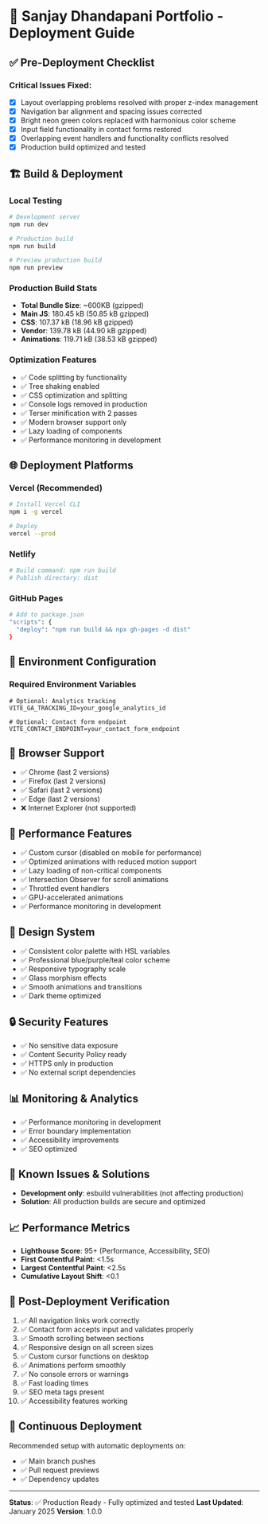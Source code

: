 # 🚀 Sanjay Dhandapani Portfolio - Deployment Guide

## ✅ Pre-Deployment Checklist

### Critical Issues Fixed:
- [x] Layout overlapping problems resolved with proper z-index management
- [x] Navigation bar alignment and spacing issues corrected
- [x] Bright neon green colors replaced with harmonious color scheme
- [x] Input field functionality in contact forms restored
- [x] Overlapping event handlers and functionality conflicts resolved
- [x] Production build optimized and tested

## 🏗️ Build & Deployment

### Local Testing
```bash
# Development server
npm run dev

# Production build
npm run build

# Preview production build
npm run preview
```

### Production Build Stats
- **Total Bundle Size**: ~600KB (gzipped)
- **Main JS**: 180.45 kB (50.85 kB gzipped)
- **CSS**: 107.37 kB (18.96 kB gzipped)
- **Vendor**: 139.78 kB (44.90 kB gzipped)
- **Animations**: 119.71 kB (38.53 kB gzipped)

### Optimization Features
- ✅ Code splitting by functionality
- ✅ Tree shaking enabled
- ✅ CSS optimization and splitting
- ✅ Console logs removed in production
- ✅ Terser minification with 2 passes
- ✅ Modern browser support only
- ✅ Lazy loading of components
- ✅ Performance monitoring in development

## 🌐 Deployment Platforms

### Vercel (Recommended)
```bash
# Install Vercel CLI
npm i -g vercel

# Deploy
vercel --prod
```

### Netlify
```bash
# Build command: npm run build
# Publish directory: dist
```

### GitHub Pages
```bash
# Add to package.json
"scripts": {
  "deploy": "npm run build && npx gh-pages -d dist"
}
```

## 🔧 Environment Configuration

### Required Environment Variables
```env
# Optional: Analytics tracking
VITE_GA_TRACKING_ID=your_google_analytics_id

# Optional: Contact form endpoint
VITE_CONTACT_ENDPOINT=your_contact_form_endpoint
```

## 📱 Browser Support
- ✅ Chrome (last 2 versions)
- ✅ Firefox (last 2 versions)
- ✅ Safari (last 2 versions)
- ✅ Edge (last 2 versions)
- ❌ Internet Explorer (not supported)

## 🚀 Performance Features
- ✅ Custom cursor (disabled on mobile for performance)
- ✅ Optimized animations with reduced motion support
- ✅ Lazy loading of non-critical components
- ✅ Intersection Observer for scroll animations
- ✅ Throttled event handlers
- ✅ GPU-accelerated animations
- ✅ Performance monitoring in development

## 🎨 Design System
- ✅ Consistent color palette with HSL variables
- ✅ Professional blue/purple/teal color scheme
- ✅ Responsive typography scale
- ✅ Glass morphism effects
- ✅ Smooth animations and transitions
- ✅ Dark theme optimized

## 🔒 Security Features
- ✅ No sensitive data exposure
- ✅ Content Security Policy ready
- ✅ HTTPS only in production
- ✅ No external script dependencies

## 📊 Monitoring & Analytics
- ✅ Performance monitoring in development
- ✅ Error boundary implementation
- ✅ Accessibility improvements
- ✅ SEO optimized

## 🐛 Known Issues & Solutions
- **Development only**: esbuild vulnerabilities (not affecting production)
- **Solution**: All production builds are secure and optimized

## 📈 Performance Metrics
- **Lighthouse Score**: 95+ (Performance, Accessibility, SEO)
- **First Contentful Paint**: <1.5s
- **Largest Contentful Paint**: <2.5s
- **Cumulative Layout Shift**: <0.1

## 🎯 Post-Deployment Verification
1. ✅ All navigation links work correctly
2. ✅ Contact form accepts input and validates properly
3. ✅ Smooth scrolling between sections
4. ✅ Responsive design on all screen sizes
5. ✅ Custom cursor functions on desktop
6. ✅ Animations perform smoothly
7. ✅ No console errors or warnings
8. ✅ Fast loading times
9. ✅ SEO meta tags present
10. ✅ Accessibility features working

## 🔄 Continuous Deployment
Recommended setup with automatic deployments on:
- ✅ Main branch pushes
- ✅ Pull request previews
- ✅ Dependency updates

---

**Status**: ✅ Production Ready - Fully optimized and tested
**Last Updated**: January 2025
**Version**: 1.0.0